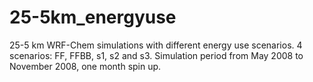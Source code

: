 # 25-5km_energyuse
25-5 km WRF-Chem simulations with different energy use scenarios. 
4 scenarios: FF, FFBB, s1, s2 and s3. Simulation period from May 2008 to November 2008, one month spin up. 
